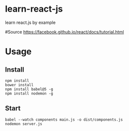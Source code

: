 # learn-react-js
learn react.js by example

#Source
https://facebook.github.io/react/docs/tutorial.html

# Usage 
## Install
    npm install 
    bower install
    npm install babel@5 -g
    npm install nodemon -g
    
## Start 
    babel --watch components main.js -o dist/components.js
    nodemon server.js
    
    
